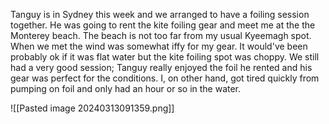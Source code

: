 Tanguy is in Sydney this week and we arranged to have a foiling session together. He was going to rent the kite foiling gear and meet me at the the Monterey beach. The beach is not too far from my usual Kyeemagh spot. When we met the wind was somewhat iffy for my gear. It would've been probably ok if it was flat water but the kite foiling spot was choppy. We still had a very good session; Tanguy really enjoyed the foil he rented and his gear was perfect for the conditions. I, on other hand, got tired quickly from pumping on foil and only had an hour or so in the water. 

![[Pasted image 20240313091359.png]]
